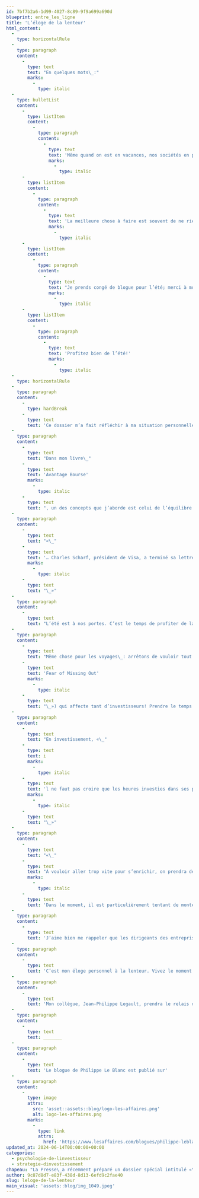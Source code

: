 ```yaml
---
id: 7bf7b2a6-1d99-4027-8c89-9f9a699a690d
blueprint: entre_les_ligne
title: 'L’éloge de la lenteur'
html_content:
  -
    type: horizontalRule
  -
    type: paragraph
    content:
      -
        type: text
        text: "En quelques mots\_:"
        marks:
          -
            type: italic
  -
    type: bulletList
    content:
      -
        type: listItem
        content:
          -
            type: paragraph
            content:
              -
                type: text
                text: 'Même quand on est en vacances, nos sociétés en portefeuille travaillent pour nous.'
                marks:
                  -
                    type: italic
      -
        type: listItem
        content:
          -
            type: paragraph
            content:
              -
                type: text
                text: 'La meilleure chose à faire est souvent de ne rien faire.'
                marks:
                  -
                    type: italic
      -
        type: listItem
        content:
          -
            type: paragraph
            content:
              -
                type: text
                text: "Je prends congé de blogue pour l’été; merci à mon collègue, Jean-Philippe\_Legault, qui prendra le relais."
                marks:
                  -
                    type: italic
      -
        type: listItem
        content:
          -
            type: paragraph
            content:
              -
                type: text
                text: 'Profitez bien de l’été!'
                marks:
                  -
                    type: italic
  -
    type: horizontalRule
  -
    type: paragraph
    content:
      -
        type: hardBreak
      -
        type: text
        text: 'Ce dossier m’a fait réfléchir à ma situation personnelle et au lien qu’on peut faire avec la gestion d’un portefeuille et la gestion d’une entreprise.'
  -
    type: paragraph
    content:
      -
        type: text
        text: "Dans mon livre\_"
      -
        type: text
        text: 'Avantage Bourse'
        marks:
          -
            type: italic
      -
        type: text
        text: ", un des concepts que j’aborde est celui de l’équilibre. J’y ai repris une citation qui résume bien ma façon de voir les choses\_:"
  -
    type: paragraph
    content:
      -
        type: text
        text: "«\_"
      -
        type: text
        text: '… Charles Scharf, président de Visa, a terminé sa lettre aux actionnaires dans le rapport annuel 2016 de la société, avant de tirer sa révérence à titre de dirigeant : “La vie est précieuse, équilibrez ce que vous devez faire avec ce que vous voulez faire.”'
        marks:
          -
            type: italic
      -
        type: text
        text: "\_»"
  -
    type: paragraph
    content:
      -
        type: text
        text: "L’été est à nos portes. C’est le temps de profiter de la belle température, de notre balcon ou de notre cour.\_J’ai tendance à vouloir travailler sur mon terrain sans relâche, tant que tout n’est pas à mon goût. Souvent, je travaille tellement sur mon terrain que je suis ensuite trop fatigué pour en profiter! Cet été, je veux profiter de ma cour!"
  -
    type: paragraph
    content:
      -
        type: text
        text: "Même chose pour les voyages\_: arrêtons de vouloir tout voir en deux semaines. Prenons le temps de s’arrêter dans un parc, un jardin qui ne figurait pas sur notre itinéraire. À mon prochain voyage, je veux arrêter de courir partout dans le but de ne rien manquer. C’est l’équivalent du concept FOMO («\_"
      -
        type: text
        text: 'Fear of Missing Out'
        marks:
          -
            type: italic
      -
        type: text
        text: "\_») qui affecte tant d’investisseurs! Prendre le temps de vivre comme les Européens, en sirotant un verre sur une terrasse ou en lisant un livre dans un parc."
  -
    type: paragraph
    content:
      -
        type: text
        text: "En investissement, «\_"
      -
        type: text
        text: i
        marks:
          -
            type: italic
      -
        type: text
        text: 'l ne faut pas croire que les heures investies dans ses placements se traduisent nécessairement par de meilleurs rendements. C’est contre-intuitif, mais mieux on a effectué son travail dans la sélection de ses titres et la construction de son portefeuille, moins on aura à y consacrer de temps et d’efforts dans le futur, et meilleure sera sa performance à long terme.'
        marks:
          -
            type: italic
      -
        type: text
        text: "\_»"
  -
    type: paragraph
    content:
      -
        type: text
        text: "«\_"
      -
        type: text
        text: "À vouloir aller trop vite pour s’enrichir, on prendra des risques indus et jettera son dévolu sur des titres de sociétés spéculatifs, des mines ou de petites biotechs. En revanche, celui qui ne prend aucun risque, qui se cantonne dans les obligations ou les plus grands “blue chips” obtiendra des rendements inférieurs à la moyenne. »\_"
        marks:
          -
            type: italic
      -
        type: text
        text: 'Dans le moment, il est particulièrement tentant de monter dans le train de l’IA.'
  -
    type: paragraph
    content:
      -
        type: text
        text: 'J’aime bien me rappeler que les dirigeants des entreprises que nous possédons en portefeuille travaillent chaque jour, sans relâche, pour développer leur entreprise et créer de la valeur. Il est faux de penser qu’on doit être actif et prendre des décisions d’investissement chaque jour pour faire avancer son portefeuille plus vite. Si on a bien choisi ses sociétés et qu’on a bien construit son portefeuille, la meilleure chose à faire est généralement de ne rien faire. Même si on prend des vacances, nos sociétés n’arrêtent pas de travailler pour nous.'
  -
    type: paragraph
    content:
      -
        type: text
        text: 'C’est mon éloge personnel à la lenteur. Vivez le moment présent et profitez pleinement de la belle saison.'
  -
    type: paragraph
    content:
      -
        type: text
        text: 'Mon collègue, Jean-Philippe Legault, prendra le relais du blogue hebdomadaire dès la semaine prochaine. Je serai de retour début septembre. Bon été!'
  -
    type: paragraph
    content:
      -
        type: text
        text: _______
  -
    type: paragraph
    content:
      -
        type: text
        text: 'Le blogue de Philippe Le Blanc est publié sur'
  -
    type: paragraph
    content:
      -
        type: image
        attrs:
          src: 'asset::assets::blog/logo-les-affaires.png'
          alt: logo-les-affaires.png
        marks:
          -
            type: link
            attrs:
              href: 'https://www.lesaffaires.com/blogues/philippe-leblanc/l-eloge-de-la-lenteur/650567'
updated_at: 2024-06-14T00:00:00+00:00
categories:
  - psychologie-de-linvestisseur
  - strategie-dinvestissement
chapeau: "La Presse\_a récemment préparé un dossier spécial intitulé «\_Ralentir », que j’ai bien apprécié. La plupart des éditorialistes du journal ont écrit un texte entourant ce sujet, chacun y apportant sa perspective."
author: 9c87d8d7-e83f-438d-8d13-6efd9c2fae40
slug: leloge-de-la-lenteur
main_visual: 'assets::blog/img_1049.jpeg'
---
```

